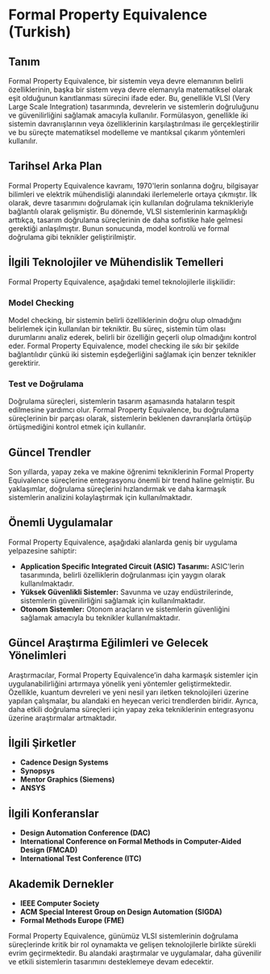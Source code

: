 # Formal Property Equivalence (Turkish)

## Tanım
Formal Property Equivalence, bir sistemin veya devre elemanının belirli özelliklerinin, başka bir sistem veya devre elemanıyla matematiksel olarak eşit olduğunun kanıtlanması sürecini ifade eder. Bu, genellikle VLSI (Very Large Scale Integration) tasarımında, devrelerin ve sistemlerin doğruluğunu ve güvenilirliğini sağlamak amacıyla kullanılır. Formülasyon, genellikle iki sistemin davranışlarının veya özelliklerinin karşılaştırılması ile gerçekleştirilir ve bu süreçte matematiksel modelleme ve mantıksal çıkarım yöntemleri kullanılır.

## Tarihsel Arka Plan
Formal Property Equivalence kavramı, 1970'lerin sonlarına doğru, bilgisayar bilimleri ve elektrik mühendisliği alanındaki ilerlemelerle ortaya çıkmıştır. İlk olarak, devre tasarımını doğrulamak için kullanılan doğrulama teknikleriyle bağlantılı olarak gelişmiştir. Bu dönemde, VLSI sistemlerinin karmaşıklığı arttıkça, tasarım doğrulama süreçlerinin de daha sofistike hale gelmesi gerektiği anlaşılmıştır. Bunun sonucunda, model kontrolü ve formal doğrulama gibi teknikler geliştirilmiştir.

## İlgili Teknolojiler ve Mühendislik Temelleri
Formal Property Equivalence, aşağıdaki temel teknolojilerle ilişkilidir:

### Model Checking
Model checking, bir sistemin belirli özelliklerinin doğru olup olmadığını belirlemek için kullanılan bir tekniktir. Bu süreç, sistemin tüm olası durumlarını analiz ederek, belirli bir özelliğin geçerli olup olmadığını kontrol eder. Formal Property Equivalence, model checking ile sıkı bir şekilde bağlantılıdır çünkü iki sistemin eşdeğerliğini sağlamak için benzer teknikler gerektirir.

### Test ve Doğrulama
Doğrulama süreçleri, sistemlerin tasarım aşamasında hataların tespit edilmesine yardımcı olur. Formal Property Equivalence, bu doğrulama süreçlerinin bir parçası olarak, sistemlerin beklenen davranışlarla örtüşüp örtüşmediğini kontrol etmek için kullanılır.

## Güncel Trendler
Son yıllarda, yapay zeka ve makine öğrenimi tekniklerinin Formal Property Equivalence süreçlerine entegrasyonu önemli bir trend haline gelmiştir. Bu yaklaşımlar, doğrulama süreçlerini hızlandırmak ve daha karmaşık sistemlerin analizini kolaylaştırmak için kullanılmaktadır.

## Önemli Uygulamalar
Formal Property Equivalence, aşağıdaki alanlarda geniş bir uygulama yelpazesine sahiptir:

- **Application Specific Integrated Circuit (ASIC) Tasarımı:** ASIC'lerin tasarımında, belirli özelliklerin doğrulanması için yaygın olarak kullanılmaktadır. 
- **Yüksek Güvenlikli Sistemler:** Savunma ve uzay endüstrilerinde, sistemlerin güvenilirliğini sağlamak için kullanılmaktadır.
- **Otonom Sistemler:** Otonom araçların ve sistemlerin güvenliğini sağlamak amacıyla bu teknikler kullanılmaktadır.

## Güncel Araştırma Eğilimleri ve Gelecek Yönelimleri
Araştırmacılar, Formal Property Equivalence’in daha karmaşık sistemler için uygulanabilirliğini artırmaya yönelik yeni yöntemler geliştirmektedir. Özellikle, kuantum devreleri ve yeni nesil yarı iletken teknolojileri üzerine yapılan çalışmalar, bu alandaki en heyecan verici trendlerden biridir. Ayrıca, daha etkili doğrulama süreçleri için yapay zeka tekniklerinin entegrasyonu üzerine araştırmalar artmaktadır.

## İlgili Şirketler
- **Cadence Design Systems**
- **Synopsys**
- **Mentor Graphics (Siemens)**
- **ANSYS**

## İlgili Konferanslar
- **Design Automation Conference (DAC)**
- **International Conference on Formal Methods in Computer-Aided Design (FMCAD)**
- **International Test Conference (ITC)**

## Akademik Dernekler
- **IEEE Computer Society**
- **ACM Special Interest Group on Design Automation (SIGDA)**
- **Formal Methods Europe (FME)**

Formal Property Equivalence, günümüz VLSI sistemlerinin doğrulama süreçlerinde kritik bir rol oynamakta ve gelişen teknolojilerle birlikte sürekli evrim geçirmektedir. Bu alandaki araştırmalar ve uygulamalar, daha güvenilir ve etkili sistemlerin tasarımını desteklemeye devam edecektir.